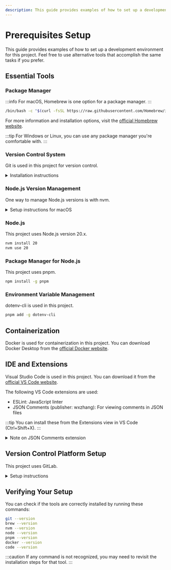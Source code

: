 ```yaml
---
description: This guide provides examples of how to set up a development environment for this project.
---
```


# Prerequisites Setup

This guide provides examples of how to set up a development environment for this project. Feel free to use alternative tools that accomplish the same tasks if you prefer.

## Essential Tools

### Package Manager

:::info
For macOS, Homebrew is one option for a package manager.
:::

```bash
/bin/bash -c "$(curl -fsSL https://raw.githubusercontent.com/Homebrew/install/HEAD/install.sh)"
```

For more information and installation options, visit the [official Homebrew website](https://brew.sh/).

:::tip
For Windows or Linux, you can use any package manager you're comfortable with.
:::

### Version Control System

Git is used in this project for version control.

<details>
<summary>Installation instructions</summary>

For macOS with Homebrew:

```bash
brew install git
```

For other operating systems, refer to the [official Git documentation](https://git-scm.com/book/en/v2/Getting-Started-Installing-Git).
</details>

### Node.js Version Management

One way to manage Node.js versions is with nvm.

<details>
<summary>Setup instructions for macOS</summary>

```bash
brew install nvm
mkdir ~/.nvm
```

Add the following to your shell profile (e.g., ~/.zshrc or ~/.bash_profile):

```bash
export NVM_DIR="$HOME/.nvm"
[ -s "/opt/homebrew/opt/nvm/nvm.sh" ] && \. "/opt/homebrew/opt/nvm/nvm.sh"
[ -s "/opt/homebrew/opt/nvm/etc/bash_completion.d/nvm" ] && \. "/opt/homebrew/opt/nvm/etc/bash_completion.d/nvm"
```

Then, source your profile:

```bash
source ~/.zshrc  # or source ~/.bash_profile
```
</details>

### Node.js

This project uses Node.js version 20.x.

```bash
nvm install 20
nvm use 20
```

### Package Manager for Node.js

This project uses pnpm.

```bash
npm install -g pnpm
```

### Environment Variable Management

dotenv-cli is used in this project.

```bash
pnpm add -g dotenv-cli
```

## Containerization

Docker is used for containerization in this project. You can download Docker Desktop from the [official Docker website](https://www.docker.com/products/docker-desktop).

## IDE and Extensions

Visual Studio Code is used in this project. You can download it from the [official VS Code website](https://code.visualstudio.com/).

The following VS Code extensions are used:
- ESLint: JavaScript linter
- JSON Comments (publisher: wxzhang): For viewing comments in JSON files

:::tip
You can install these from the Extensions view in VS Code (Ctrl+Shift+X).
:::

<details>
<summary>Note on JSON Comments extension</summary>

This is an extension that I've found useful for adding documentation to package.json files. While it may not be the ideal solution (other JSON files like TypeScript configs accept comments natively), it's currently the best option I've found for keeping documentation close to the code. 

In my opinion, it's valuable to document package uses and npm script command options, not necessarily describing what the command does (unless it's not explicit from the code), but explaining why certain configurations were chosen. This can be particularly helpful when there are constraints from dependencies that require specific parameters to prevent code breakage.

However, this is just my preference and approach. You're free to use different methods for documentation or even skip this extension if it doesn't align with your workflow.
</details>

## Version Control Platform Setup

This project uses GitLab.

<details>
<summary>Setup instructions</summary>

1. Create a GitLab account if you don't have one
2. Generate an SSH key:
   ```bash
   ssh-keygen -t ed25519 -C "your_email@example.com"
   ```
3. Add the SSH key to your GitLab account:
   - Copy the public key:
     ```bash
     cat ~/.ssh/id_ed25519.pub
     ```
   - In GitLab, go to Settings > SSH Keys, paste your key, and save
</details>

## Verifying Your Setup

You can check if the tools are correctly installed by running these commands:

```bash
git --version
brew --version
nvm --version
node --version
pnpm --version
docker --version
code --version
```

:::caution
If any command is not recognized, you may need to revisit the installation steps for that tool.
:::